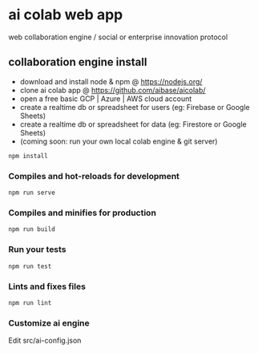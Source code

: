 # ai colab web app

web collaboration engine / social or enterprise innovation protocol

## collaboration engine install

- download and install node & npm @ https://nodejs.org/
- clone ai colab app @ https://github.com/aibase/aicolab/
- open a free basic GCP | Azure | AWS cloud account
- create a realtime db or spreadsheet for users (eg: Firebase or Google Sheets)
- create a realtime db or spreadsheet for data (eg: Firestore or Google Sheets)
- (coming soon: run your own local colab engine & git server)

```
npm install
```

### Compiles and hot-reloads for development

```
npm run serve
```

### Compiles and minifies for production

```
npm run build
```

### Run your tests

```
npm run test
```

### Lints and fixes files

```
npm run lint
```

### Customize ai engine

Edit src/ai-config.json
